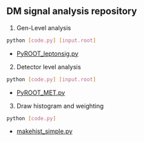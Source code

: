 ## DM signal analysis repository  
  

1. Gen-Level analysis  

```bash
python [code.py] [input.root]
``` 
  - [PyROOT_leptonsig.py](https://github.com/groupKNUPHY/DM_signal_study/blob/master/PyROOT_leptonsig.py)

2. Detector level analysis

```bash
python [code.py] [input.root]
```

  - [PyROOT_MET.py](https://github.com/groupKNUPHY/DM_signal_study/blob/master/PyROOT_MET.py)


3. Draw histogram and weighting 

```bash
python [code.py]
``` 

 - [makehist_simple.py](https://github.com/groupKNUPHY/DM_signal_study/blob/master/makehist_simple.py)
